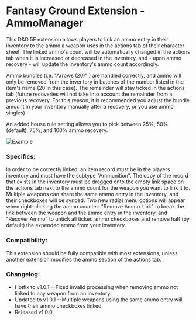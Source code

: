 # Fantasy Ground Extension - AmmoManager

This D&D 5E extension allows players to link an ammo entry in their inventory to the ammo a weapon uses in the actions tab of their character sheet. The linked ammo's count will be automatically changed in the actions tab when it is increased or decreased in the inventory, and - upon ammo recovery - will update the inventory's ammo count accordingly.

Ammo bundles (i.e. "Arrows (20)" ) are handled correctly, and ammo will only be removed from the inventory in batches of the number listed in the item's name (20 in this case). The remainder will stay ticked in the actions tab (future recoveries will not take into account the remainder from a previous recovery. For this reason, it is recommended you adjust the bundle amount in your inventory manually after a recovery, or you use ammo singles).

An added house rule setting allows you to pick between 25%, 50% (default), 75%, and 100% ammo recovery.

![Example](https://i.imgur.com/nmSlb1v.gif)

### Specifics:
In order to be correctly linked, an item record must be in the players inventory and must have the subtype "Ammunition". The copy of the record that exists in the inventory must be dragged onto the empty link space on the actions tab next to the ammo count for the weapon you want to link it to. Multiple weapons can share the same ammo entry in the inventory, and their checkboxes will be synced. Two new radial menu options will appear when right-clicking the ammo counter: "Remove Ammo Link" to break the link between the weapon and the ammo entry in the inventory, and "Recover Ammo" to untick all ticked ammo checkboxes and remove half (by default) the expended ammo from your inventory.

### Compatibility:
This extension should be fully compatible with most extensions, unless another extension modifies the ammo section of the actions tab.

### Changelog:
- Hotfix to v1.0.1
--Fixed invalid processing when removing ammo not linked to any weapon from an inventory.
- Updated to v1.0.1
--Multiple weapons using the same ammo entry will have their ammo checkboxes linked.
- Released v1.0.0 

